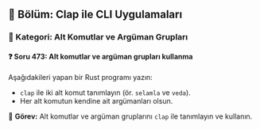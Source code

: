 ## 📘 Bölüm: Clap ile CLI Uygulamaları  
### 🔹 Kategori: Alt Komutlar ve Argüman Grupları  
#### ❓ Soru 473: Alt komutlar ve argüman grupları kullanma

Aşağıdakileri yapan bir Rust programı yazın:

- `clap` ile iki alt komut tanımlayın (ör. `selamla` ve `veda`).
- Her alt komutun kendine ait argümanları olsun.

🔧 **Görev:** Alt komutlar ve argüman gruplarını `clap` ile tanımlayın ve kullanın.
